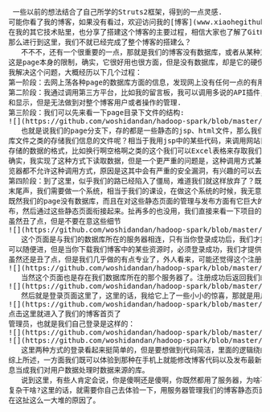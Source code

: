  <pre>
 一些以前的想法结合了自己所学的Struts2框架，得到的一点灵感.
可能你看了我的博客，如果没有看过，欢迎访问我的[博客](www.xiaohegithub.cn)，你也许觉得这个博客还不错，这样我们才有继续进行下去的动力？
在我的其它技术贴里，也分享了搭建这个博客的主要过程，相信大家也了解了GitHub中page的使用，又或者已经搭建了一个属于自己的GitHub的page主页。
那么进行到这里，我们不就已经完成了整个博客的搭建么？
   不不不，还有一个很重要的一点，那就是我们的博客没有数据库，或者从某种意义上说，没有后台。就比如一个用户注册和登录的功能，根本无法实现。
这是page本身的限制，确实，它很好用也很方面，但是没有数据库，却是它的硬伤。
我解决这个问题，大概经历以下几个过程：
第一阶段：去网上荡各种page的数据库方面的信息，发现网上没有任何一点的有用方法或者意见，如果你要用page，那就用不了数据库-_-!
第二阶段：我通过调用第三方平台，比如我的留言板，我可以调用多说的API插件，我所有的留言，都保存在第三方的数据库里，相当于我的博客只负责录入
和显示，但是无法做到对整个博客用户或者操作的管理.
第三阶段：我们可以先来看一下page目录下文件的结构:
![](https://github.com/woshidandan/hadoop-spark/blob/master/picture/struts1.png)
   也就是说我们的page分支下，存的都是一些静态的jsp、html文件，那么我们可否用在JavaScript中调用类似某些java的方法，来调用我们类似于数据
库文件之类的存储我们信息的文件呢？相当于我用jsp中的某些代码，来调用网站目录下或者指定目录下txt文件里的内容.这里面会有一个问题，那就是我们
存储的数据的格式，比如换行啊空格啊之类的这个我们可以Excel表格来存取我们的数据，这样读出来的时候，自然格式也符合了.
确实，我实现了这种方式下读取数据，但是一个更严重的问题是，这种调用方式兼容的浏览器只有windows自带的IE浏览器，chrome、360等等一切其他的浏
览器都不允许这种调用方式，原因是这其中会有严重的安全漏洞，有兴趣的可以去了解一下.
第四阶段：到了这里，似乎我们的路已经陷入了僵局，难道我们就这样放弃了？既然没有路，那我们就自己创造一条路。最近学校里在学的JAVAEE，到了期
末尾声，我们需要做一个系统，相当于我们的课设，在做这个系统的时候，我无意中，找到了解决方案：
既然我们的page没有数据库，而且在对这些静态页面的管理与发布方面有它巨大的优势，那我们就保存这种优势，把相关的数据库和后台用另一个服务器发
布，然后通过这些静态页面衔接起来。扯再多的也没用，我们直接来看一下项目的效果：
虽然丑了点，但是不要在意这些细节
![](https://github.com/woshidandan/hadoop-spark/blob/master/picture/struts2.png)
   这个页面是与我们的数据库所在的服务器相连，只有当你登录成功后，我们才提供给你我们的博客首页，当然，这里可以做的更优化一点，比如博客
可以随便进，但是当你下载我们博客中的某些资源时，必须登录成功，我们才提供给你链接所在的地址，当然这里少不了我们的注册用户的页面了:
虽然还是丑了点，但是我们几乎做的有点专业了，外人看来，可能还觉得这个注册页面挺专业的
![](https://github.com/woshidandan/hadoop-spark/blob/master/picture/struts3.png)
   当然这个页面也是存在我们数据库所在的那个服务器了。注册成功后返回我们的登录页面:
![](https://github.com/woshidandan/hadoop-spark/blob/master/picture/struts4.png)
   然后就是登录页面这里了，这里的话，我给它上了一些小小的惊喜，那就是用户登录是这样的：
![](https://github.com/woshidandan/hadoop-spark/blob/master/picture/struts5.png)
点击这里就进入了我们的博客首页了
管理员，也就是我们自己登录是这样的：
![](https://github.com/woshidandan/hadoop-spark/blob/master/picture/struts6.png)
![](https://github.com/woshidandan/hadoop-spark/blob/master/picture/struts7.png)
   这里两种方式的登录看起来挺简单的，但是要想做到代码简洁，里面的逻辑绕的还是挺有韵味的，有兴趣的可以去我提供的[项目源码](https://github.com/woshidandan/Struts/tree/master/Struts2/Struts2Blog)里看看.
综上所述，一方面我们既可以体验到那种在手机上就能修改博客代码以及发布最新动态把博客当成朋友圈用的便捷，又能获取到登录我们博客的用户的信
息当成我们对用户数据处理时数据来源的库。
   说到这里，有些人肯定会说，你是傻啊还是傻啊，你既然都用了服务器，为啥不把这些前端的静态页面也塞进服务器，统一在服务器管理呢，搞这么
复杂干啥?这里的话，就需要你自己去体验一下，用服务器管理我们的博客静态页面，以及用github的page管理我们静态页面的区别了，相信你会明白我
在这扯这么一大堆的原因了。
</pre>
